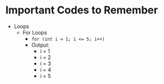 # Important Codes to Remember

- Loops
    * For Loops
        - `for (int i = 1; i <= 5; i++)`
        - Output:
            * i = 1
            * i = 2
            * i = 3
            * i = 4
            * i = 5
